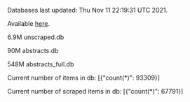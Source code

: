 Databases last updated: Thu Nov 11 22:19:31 UTC 2021. 

Available [here](https://github.com/cbeauhilton/ash-db/releases).

6.9M	unscraped.db

90M	abstracts.db

548M	abstracts_full.db

Current number of items in db:
[{"count(*)": 93309}]

Current number of scraped items in db:
[{"count(*)": 67791}]
